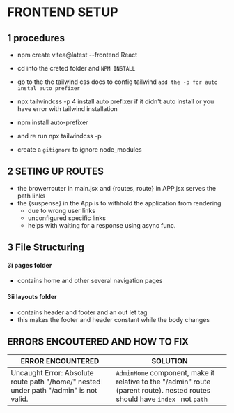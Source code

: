 # FRONTEND SETUP

## 1 procedures

- npm create vitea@latest --frontend React
- cd into the creted folder and `NPM INSTALL`
- go to the the tailwind css docs to config tailwind `add the -p for auto instal auto prefixer`

- npx tailwindcss -p
  4 install auto prefixer if it didn't auto install or you have error with tailwind installation
- npm install auto-prefixer
- and re run npx tailwindcss -p
- create a `gitignore` to ignore node_modules

## 2 SETING UP ROUTES

- the browerrouter in main.jsx and {routes, route} in APP.jsx serves the path links
- the {suspense} in the App is to withhold the application from rendering
  - due to wrong user links
  - unconfigured specific links
  - helps with waiting for a response using async func.

## 3 File Structuring

#### 3i pages folder

- contains home and other several navigation pages

#### 3ii layouts folder

- contains header and footer and an out let tag
- this makes the footer and header constant while the body changes

## ERRORS ENCOUTERED AND HOW TO FIX

| ERROR ENCOUNTERED | SOLUTION |
| ----------------- | -------- |
| Uncaught Error: Absolute route path "/home/" nested under path "/admin" is not valid. |  `AdminHome` component, make it relative to the "/admin" route (parent route). nested routes should have `index ` not `path`  |
